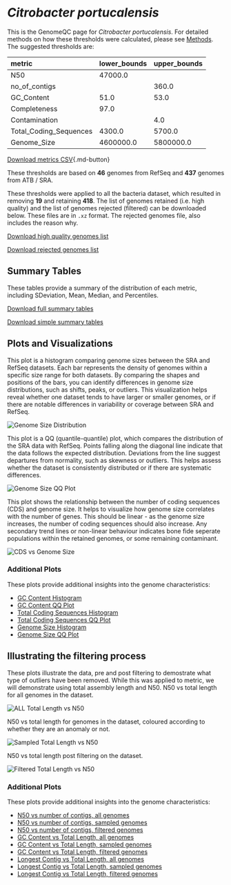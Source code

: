 # *Citrobacter portucalensis*

This is the GenomeQC page for *Citrobacter portucalensis*. For detailed methods on how these thresholds were calculated, please see [Methods](../../methods.md).
The suggested thresholds are: 

| metric                 | lower_bounds   | upper_bounds   |
|:-----------------------|:---------------|:---------------|
| N50                    | 47000.0        |                |
| no_of_contigs          |                | 360.0          |
| GC_Content             | 51.0           | 53.0           |
| Completeness           | 97.0           |                |
| Contamination          |                | 4.0            |
| Total_Coding_Sequences | 4300.0         | 5700.0         |
| Genome_Size            | 4600000.0      | 5800000.0      |

[Download metrics CSV](Citrobacter_portucalensis_metrics.csv){.md-button}


These thresholds are based on **46** genomes from RefSeq and **437** genomes from ATB / SRA.

These thresholds were applied to all the bacteria dataset, which resulted in removing **19** and retaining **418**.
The list of genomes retained (i.e. high quality) and the list of genomes rejected (filtered) can be downloaded below. These files are in `.xz` format. The rejected genomes file, also includes the reason why.

[Download high quality genomes list](Citrobacter_portucalensis_high_quality_genomes.csv.xz)


[Download rejected genomes list](Citrobacter_portucalensis_filtered_out_genomes.csv.xz)



## Summary Tables
These tables provide a summary of the distribution of each metric, including SDeviation, Mean, Median, and Percentiles.

[Download full summary tables](summary.csv)

[Download simple summary tables](selected_summary.csv)

## Plots and Visualizations

This plot is a histogram comparing genome sizes between the SRA and RefSeq datasets. Each bar represents the density of genomes within a specific size range for both datasets. By comparing the shapes and positions of the bars, you can identify differences in genome size distributions, such as shifts, peaks, or outliers. This visualization helps reveal whether one dataset tends to have larger or smaller genomes, or if there are notable differences in variability or coverage between SRA and RefSeq.

![Genome Size Distribution](Genome_Size_refseq_histogram_kde.png)

This plot is a QQ (quantile-quantile) plot, which compares the distribution of the SRA data with RefSeq. Points falling along the diagonal line indicate that the data follows the expected distribution. Deviations from the line suggest departures from normality, such as skewness or outliers. This helps assess whether the dataset is consistently distributed or if there are systematic differences.

![Genome Size QQ Plot](Genome_Size_refseq_qqplot.png)

This plot shows the relationship between the number of coding sequences (CDS) and genome size. It helps to visualize how genome size correlates with the number of genes. This should be linear - as the genome size increases, the number of coding sequences should also increase. Any secondary trend lines or non-linear behaviour indicates bone fide seperate populations within the retained genomes, or some remaining contaminant. 

![CDS vs Genome Size](Citrobacter_portucalensis_CDS_vs_Genome_Size.png)

### Additional Plots

These plots provide additional insights into the genome characteristics:

- [GC Content Histogram](GC_Content_refseq_histogram_kde.png)
- [GC Content QQ Plot](GC_Content_refseq_qqplot.png)
- [Total Coding Sequences Histogram](Total_Coding_Sequences_refseq_histogram_kde.png)
- [Total Coding Sequences QQ Plot](Total_Coding_Sequences_refseq_qqplot.png)
- [Genome Size Histogram](Genome_Size_refseq_histogram_kde.png)
- [Genome Size QQ Plot](Genome_Size_refseq_qqplot.png)
## Illustrating the filtering process
These plots illustrate the data, pre and post filtering to demostrate what type of outliers have been removed. While this was applied to metric, we will demonstrate using total assembly length and N50.
N50 vs total length for all genomes in the dataset.

![ALL Total Length vs N50](Citrobacter_portucalensis_all_total_length_N50.png)

N50 vs total length for genomes in the dataset, coloured according to whether they are an anomaly or not.

![Sampled Total Length vs N50](Citrobacter_portucalensis_sample_total_length_N50.png)

N50 vs total length post filtering on the dataset.

![Filtered Total Length vs N50](Citrobacter_portucalensis_filt_total_length_N50.png)

### Additional Plots

These plots provide additional insights into the genome characteristics:

- [N50 vs number of contigs, all genomes](Citrobacter_portucalensis_all_N50_number.png)
- [N50 vs number of contigs, sampled genomes](Citrobacter_portucalensis_sample_N50_number.png)
- [N50 vs number of contigs, filtered genomes](Citrobacter_portucalensis_filt_N50_number.png)
- [GC Content vs Total Length, all genomes](Citrobacter_portucalensis_all_total_length_GC_Content.png)
- [GC Content vs Total Length, sampled genomes](Citrobacter_portucalensis_sample_total_length_GC_Content.png)
- [GC Content vs Total Length, filtered genomes](Citrobacter_portucalensis_filt_total_length_GC_Content.png)
- [Longest Contig vs Total Length, all genomes](Citrobacter_portucalensis_all_total_length_longest.png)
- [Longest Contig vs Total Length, sampled genomes](Citrobacter_portucalensis_sample_total_length_longest.png)
- [Longest Contig vs Total Length, filtered genomes](Citrobacter_portucalensis_filt_total_length_longest.png)
